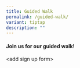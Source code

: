 ```yaml
---
title: Guided Walk
permalink: /guided-walk/
variant: tiptap
description: ""
---
```

<h4>Join us for our guided walk!</h4>
<p></p>
<p>&lt;add sign up form&gt;</p>
